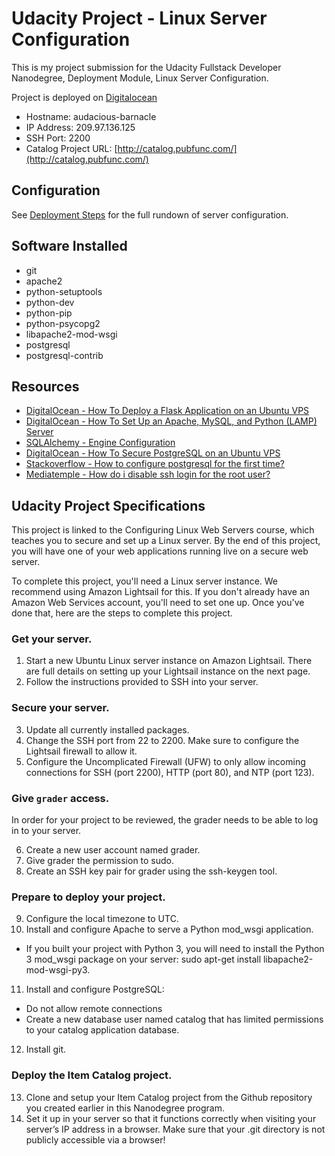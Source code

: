 # Udacity Project - Linux Server Configuration

This is my project submission for the Udacity Fullstack Developer Nanodegree, Deployment Module, Linux Server Configuration.

Project is deployed on [Digitalocean](https://www.digitalocean.com/)

 - Hostname: audacious-barnacle
 - IP Address: 209.97.136.125
 - SSH Port: 2200
 - Catalog Project URL: [http://catalog.pubfunc.com/](http://catalog.pubfunc.com/)

## Configuration

See [Deployment Steps](deployment.md) for the full rundown of server configuration.

## Software Installed

 - git
 - apache2
 - python-setuptools
 - python-dev
 - python-pip
 - python-psycopg2
 - libapache2-mod-wsgi
 - postgresql
 - postgresql-contrib

## Resources

 - [DigitalOcean - How To Deploy a Flask Application on an Ubuntu VPS](https://www.digitalocean.com/community/tutorials/how-to-deploy-a-flask-application-on-an-ubuntu-vps)
 - [DigitalOcean - How To Set Up an Apache, MySQL, and Python (LAMP) Server](https://www.digitalocean.com/community/tutorials/how-to-set-up-an-apache-mysql-and-python-lamp-server-without-frameworks-on-ubuntu-14-04)
 - [SQLAlchemy - Engine Configuration](http://docs.sqlalchemy.org/en/latest/core/engines.html)
 - [DigitalOcean - How To Secure PostgreSQL on an Ubuntu VPS](https://www.digitalocean.com/community/tutorials/how-to-secure-postgresql-on-an-ubuntu-vps)
 - [Stackoverflow - How to configure postgresql for the first time?](https://stackoverflow.com/questions/1471571/how-to-configure-postgresql-for-the-first-time)
 - [Mediatemple - How do i disable ssh login for the root user?](https://mediatemple.net/community/products/dv/204643810/how-do-i-disable-ssh-login-for-the-root-user)


## Udacity Project Specifications


This project is linked to the Configuring Linux Web Servers course, which teaches you to secure and set up a Linux server. By the end of this project, you will have one of your web applications running live on a secure web server.

To complete this project, you'll need a Linux server instance. We recommend using Amazon Lightsail for this. If you don't already have an Amazon Web Services account, you'll need to set one up. Once you've done that, here are the steps to complete this project.

### Get your server.

 1. Start a new Ubuntu Linux server instance on Amazon Lightsail. There are full details on setting up your Lightsail instance on the next page.
 2. Follow the instructions provided to SSH into your server.

### Secure your server.

 3. Update all currently installed packages.
 4. Change the SSH port from 22 to 2200. Make sure to configure the Lightsail firewall to allow it.
 5. Configure the Uncomplicated Firewall (UFW) to only allow incoming connections for SSH (port 2200), HTTP (port 80), and NTP (port 123).

### Give `grader` access.

In order for your project to be reviewed, the grader needs to be able to log in to your server.

 6. Create a new user account named grader.
 7. Give grader the permission to sudo.
 8. Create an SSH key pair for grader using the ssh-keygen tool.

### Prepare to deploy your project.

 9. Configure the local timezone to UTC.
 10. Install and configure Apache to serve a Python mod_wsgi application.
   - If you built your project with Python 3, you will need to install the Python 3 mod_wsgi package on your server: sudo apt-get install libapache2-mod-wsgi-py3.
 11. Install and configure PostgreSQL:
   - Do not allow remote connections
   - Create a new database user named catalog that has limited permissions to your catalog application database.
 12. Install git.

### Deploy the Item Catalog project.

 13. Clone and setup your Item Catalog project from the Github repository you created earlier in this Nanodegree program.
 14. Set it up in your server so that it functions correctly when visiting your server’s IP address in a browser. Make sure that your .git directory is not publicly accessible via a browser!